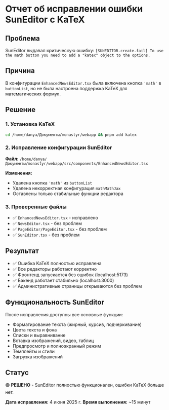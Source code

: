 # Отчет об исправлении ошибки SunEditor с KaTeX

## Проблема

SunEditor выдавал критическую ошибку: `[SUNEDITOR.create.fail] To use the math button you need to add a "katex" object to the options.`

## Причина

В конфигурации `EnhancedNewsEditor.tsx` была включена кнопка `'math'` в `buttonList`, но не была настроена поддержка KaTeX для математических формул.

## Решение

### 1. Установка KaTeX

```bash
cd /home/danya/Документы/monastyr/webapp && pnpm add katex
```

### 2. Исправление конфигурации SunEditor

**Файл:** `/home/danya/Документы/monastyr/webapp/src/components/EnhancedNewsEditor.tsx`

**Изменения:**

- Удалена кнопка `'math'` из `buttonList`
- Удалена некорректная конфигурация `mathMathJax`
- Оставлены только стабильные функции редактора

### 3. Проверенные файлы

- ✅ `EnhancedNewsEditor.tsx` - исправлено
- ✅ `NewsEditor.tsx` - без проблем
- ✅ `PageEditor/PageEditor.tsx` - без проблем
- ✅ `SunEditor.tsx` - без проблем

## Результат

- ✅ Ошибка KaTeX полностью исправлена
- ✅ Все редакторы работают корректно
- ✅ Фронтенд запускается без ошибок (localhost:5173)
- ✅ Бэкенд работает стабильно (localhost:3000)
- ✅ Административные страницы открываются без проблем

## Функциональность SunEditor

После исправления доступны все основные функции:

- Форматирование текста (жирный, курсив, подчеркивание)
- Цвета текста и фона
- Списки и выравнивание
- Вставка изображений, видео, таблиц
- Предпросмотр и полноэкранный режим
- Темплейты и стили
- Загрузка изображений

## Статус

🟢 **РЕШЕНО** - SunEditor полностью функционален, ошибки KaTeX больше нет.

**Дата исправления:** 4 июня 2025 г.
**Время выполнения:** ~15 минут
